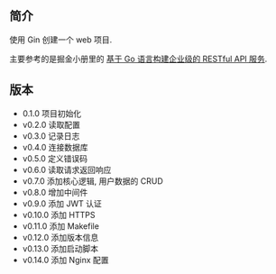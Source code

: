 ## 简介

使用 Gin 创建一个 web 项目.

主要参考的是掘金小册里的
[基于 Go 语言构建企业级的 RESTful API 服务](https://juejin.im/book/5b0778756fb9a07aa632301e).

## 版本

- 0.1.0 项目初始化
- v0.2.0 读取配置
- v0.3.0 记录日志
- v0.4.0 连接数据库
- v0.5.0 定义错误码
- v0.6.0 读取请求返回响应
- v0.7.0 添加核心逻辑, 用户数据的 CRUD
- v0.8.0 增加中间件
- v0.9.0 添加 JWT 认证
- v0.10.0 添加 HTTPS
- v0.11.0 添加 Makefile
- v0.12.0 添加版本信息
- v0.13.0 添加启动脚本
- v0.14.0 添加 Nginx 配置
